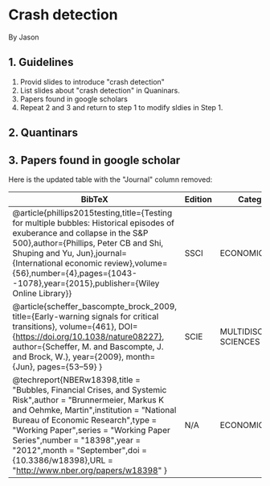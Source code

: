 
# Crash detection

By Jason 


## 1. Guidelines


1. Provid slides to introduce "crash detection"
2. List slides about "crash detection" in Quaninars.
3. Papers found in google scholars
4. Repeat 2 and 3 and return to step 1 to modify sldies in Step 1.


## 2. Quantinars


## 3. Papers found in google scholar 


Here is the updated table with the "Journal" column removed:

| BibTeX | Edition | Categories | Rank | Citation | Keyword |
| --- | --- | --- | --- | --- | --- |
| @article{phillips2015testing,title={Testing for multiple bubbles: Historical episodes of exuberance and collapse in the S\&P 500},author={Phillips, Peter CB and Shi, Shuping and Yu, Jun},journal={International economic review},volume={56},number={4},pages={1043--1078},year={2015},publisher={Wiley Online Library}} | SSCI | ECONOMICS | 251/380 | CrossRef:702 |  |
| @article{scheffer_bascompte_brock_2009, title={Early-warning signals for critical transitions}, volume={461}, DOI={https://doi.org/10.1038/nature08227}, author={Scheffer, M. and Bascompte, J. and Brock, W.}, year={2009}, month={Jun}, pages={53–59} } | SCIE | MULTIDISCIPLINARY SCIENCES | 1/73 | CrossRef:2778 |  |
| @techreport{NBERw18398,title = "Bubbles, Financial Crises, and Systemic Risk",author = "Brunnermeier, Markus K and Oehmke, Martin",institution = "National Bureau of Economic Research",type = "Working Paper",series = "Working Paper Series",number = "18398",year = "2012",month = "September",doi = {10.3386/w18398},URL = "http://www.nber.org/papers/w18398" } | N/A | ECONOMICS | N/A | N/A |  |

